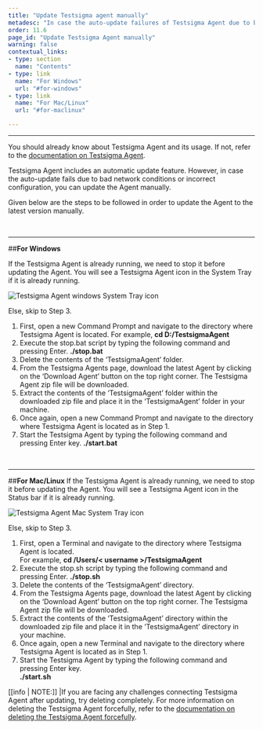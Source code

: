 ```yaml
---
title: "Update Testsigma agent manually"
metadesc: "In case the auto-update failures of Testsigma Agent due to bad network conditions or incorrect configuration, you can update the Agent manually."
order: 11.6
page_id: "Update Testsigma Agent manually"
warning: false
contextual_links:
- type: section
  name: "Contents"
- type: link
  name: "For Windows"
  url: "#for-windows"
- type: link
  name: "For Mac/Linux"
  url: "#for-maclinux"

---
```


---
You should already know about Testsigma Agent and its usage. If not, refer to the [documentation on Testsigma Agent](https://testsigma.com/docs/agent/overview/).

Testsigma Agent includes an automatic update feature. However, in case the auto-update fails due to bad network conditions or incorrect configuration, you can update the Agent manually.

Given below are the steps to be followed in order to update the Agent to the latest version manually.

<br>


---
##**For Windows**

If the Testsigma Agent is already running, we need to stop it before updating the Agent. You will see a Testsigma Agent icon in the System Tray if it is already running. 

![Testsigma Agent windows System Tray icon](https://docs.testsigma.com/images/update-agent-manually/ts-agent-windows-tray-icon.png)

Else, skip to Step 3.

1. First, open a new Command Prompt and navigate to the directory where Testsigma Agent is located.
   For example, **cd D:/TestsigmaAgent**
2. Execute the stop.bat script by typing the following command and pressing Enter.
**./stop.bat**
3. Delete the contents of the ‘TestsigmaAgent’ folder.
4. From the Testsigma Agents page, download the latest Agent by clicking on the ‘Download Agent’ button on the top right corner. The Testsigma Agent zip file will be downloaded.
5. Extract the contents of the ‘TestsigmaAgent’ folder within the downloaded zip file and place it in the ‘TestsigmaAgent’ folder in your machine.
6. Once again, open a new Command Prompt and navigate to the directory where Testsigma Agent is located as in Step 1.
7. Start the Testsigma Agent by typing the following command and pressing Enter key.
**./start.bat**

<br>


---
##**For Mac/Linux**
If the Testsigma Agent is already running, we need to stop it before updating the Agent. You will  see a Testsigma Agent icon in the Status bar if it is already running. 

![Testsigma Agent Mac System Tray icon](https://docs.testsigma.com/images/update-agent-manually/ts-agent-mac-tray-icon.png)

Else, skip to Step 3.<br>
1. First, open a Terminal and navigate to the directory where Testsigma Agent is located.<br>
For example, **cd /Users/< username >/TestsigmaAgent**
2. Execute the stop.sh script by typing the following command and pressing Enter.
**./stop.sh**
3. Delete the contents of the ‘TestsigmaAgent’ directory.
4. From the Testsigma Agents page, download the latest Agent by clicking on the ‘Download Agent’ button on the top right corner. The Testsigma Agent zip file will be downloaded.
5. Extract the contents of the ‘TestsigmaAgent’ directory within the downloaded zip file and place it in the ‘TestsigmaAgent’ directory in your machine.
6. Once again, open a new Terminal and navigate to the directory where Testsigma Agent is located as in Step 1.
7. Start the Testsigma Agent by typing the following command and pressing Enter key.<br>
**./start.sh**

[[info | NOTE:]]
|If you are facing any challenges connecting Testsigma Agent after updating, try deleting completely. For more information on deleting the Testsigma Agent forcefully, refer to the [documentation on deleting the Testsigma Agent forcefully](https://testsigma.com/docs/agent/force-delete/).








